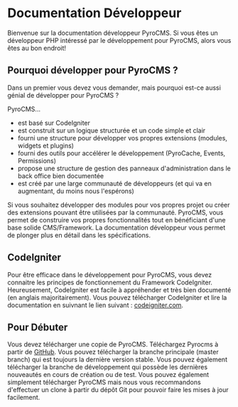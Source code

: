 # Documentation Développeur

Bienvenue sur la documentation développeur PyroCMS. Si vous êtes un développeur PHP intéressé par le développement pour PyroCMS, alors vous êtes au bon endroit!

## Pourquoi développer pour PyroCMS&nbsp;?

Dans un premier vous devez vous demander, mais pourquoi est-ce aussi génial de développer pour PyroCMS&nbsp;?

PyroCMS...

* est basé sur CodeIgniter
* est construit sur un logique structurée et un code simple et clair
* fourni une structure pour développer vos propres extensions (modules, widgets et plugins) 
* fourni des outils pour accélérer le développement (PyroCache, Events, Permissions)
* propose une structure de gestion des panneaux d'administration dans le back office bien documentée
* est créé par une large communauté de développeurs (et qui va en augmentant, du moins nous l'espérons)

Si vous souhaitez développer des modules pour vos propres projet ou créer des extensions pouvant être utilisées par la communauté. PyroCMS, vous permet de construire vos propres fonctionnalités tout en bénéficiant d'une base solide CMS/Framework. La documentation développeur vous permet de plonger plus en détail dans les spécifications.

## CodeIgniter

Pour être efficace dans le développement pour PyroCMS, vous devez connaitre les principes de fonctionnement du Framework CodeIgniter. Heureusement, CodeIgniter est facile à appréhender et très bien documenté (en anglais majoritairement). Vous pouvez télécharger CodeIgniter et lire la documentation en suivnant le lien suivant : <a href="http://codeigniter.com">codeigniter.com</a>.

## Pour Débuter

Vous devez télécharger une copie de PyroCMS. Téléchargez Pyrocms à partir de <a href="https://github.com/pyrocms/pyrocms">GitHub</a>. Vous pouvez télécharger la branche principale (master branch) qui est toujours la dernière version stable. Vous pouvez également télécharger la branche de développement qui possède les dernières nouveautés en cours de création ou de test. Vous pouvez également simplement télécharger PyroCMS mais nous vous recommandons d'effectuer un clone à partir du dépôt Git pour pouvoir faire les mises à jour facilement.